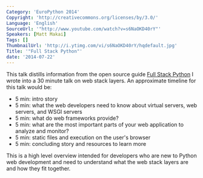 ```yaml
---
Category: 'EuroPython 2014'
Copyright: 'http://creativecommons.org/licenses/by/3.0/'
Language: 'English'
SourceUrl: '"http://www.youtube.com/watch?v=s6NaOKD40rY"'
Speakers: [Matt Makai]
Tags: []
ThumbnailUrl: 'http://i.ytimg.com/vi/s6NaOKD40rY/hqdefault.jpg'
Title: '"Full Stack Python"'
date: '2014-07-22'
---
```

This talk distills information from the open source guide [Full Stack Python](http://www.fullstackpython.com/) I wrote into a 30 minute talk on web stack layers. An approximate timeline for this talk would be:

* 5 min: intro story
* 5 min: what the web developers need to know about virtual servers, web servers, and WSGI servers
* 5 min: what do web frameworks provide?
* 5 min: what are the most important parts of your web application to analyze and monitor?
* 5 min: static files and execution on the user's browser
* 5 min: concluding story and resources to learn more

This is a high level overview intended for developers who are new to Python web development and need to understand what the web stack layers are and how they fit together.